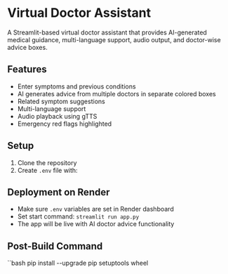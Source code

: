 # Virtual Doctor Assistant

A Streamlit-based virtual doctor assistant that provides AI-generated medical guidance, multi-language support, audio output, and doctor-wise advice boxes.

## Features
- Enter symptoms and previous conditions
- AI generates advice from multiple doctors in separate colored boxes
- Related symptom suggestions
- Multi-language support
- Audio playback using gTTS
- Emergency red flags highlighted

## Setup

1. Clone the repository
2. Create `.env` file with:


## Deployment on Render
- Make sure `.env` variables are set in Render dashboard
- Set start command: `streamlit run app.py`
- The app will be live with AI doctor advice functionality

## Post-Build Command
``bash
  pip install --upgrade pip setuptools wheel
